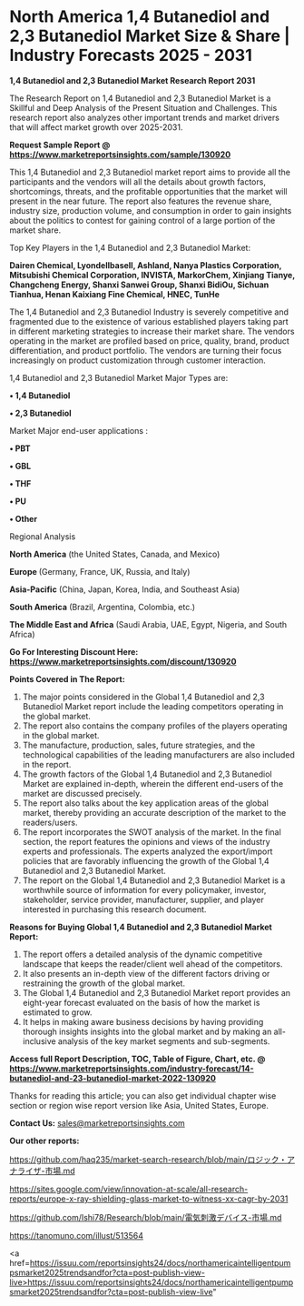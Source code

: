 # North America 1,4 Butanediol and 2,3 Butanediol Market Size & Share | Industry Forecasts 2025 - 2031

<strong>1,4 Butanediol and 2,3 Butanediol Market Research Report 2031</strong>

The Research Report on 1,4 Butanediol and 2,3 Butanediol Market is a Skillful and Deep Analysis of the Present Situation and Challenges. This research report also analyzes other important trends and market drivers that will affect market growth over 2025-2031.

<strong>Request Sample Report @ <a href=https://www.marketreportsinsights.com/sample/130920>https://www.marketreportsinsights.com/sample/130920</a></strong>

This 1,4 Butanediol and 2,3 Butanediol market report aims to provide all the participants and the vendors will all the details about growth factors, shortcomings, threats, and the profitable opportunities that the market will present in the near future. The report also features the revenue share, industry size, production volume, and consumption in order to gain insights about the politics to contest for gaining control of a large portion of the market share.

Top Key Players in the 1,4 Butanediol and 2,3 Butanediol Market:

<strong>Dairen Chemical, Lyondellbasell, Ashland, Nanya Plastics Corporation, Mitsubishi Chemical Corporation, INVISTA, MarkorChem, Xinjiang Tianye, Changcheng Energy, Shanxi Sanwei Group, Shanxi BidiOu, Sichuan Tianhua, Henan Kaixiang Fine Chemical, HNEC, TunHe</strong>

The 1,4 Butanediol and 2,3 Butanediol Industry is severely competitive and fragmented due to the existence of various established players taking part in different marketing strategies to increase their market share. The vendors operating in the market are profiled based on price, quality, brand, product differentiation, and product portfolio. The vendors are turning their focus increasingly on product customization through customer interaction.

1,4 Butanediol and 2,3 Butanediol Market Major Types are:

<strong>• 1,4 Butanediol

• 2,3 Butanediol</strong>

Market Major end-user applications :

<strong>• PBT

• GBL

• THF

• PU

• Other</strong>

Regional Analysis

</u><strong><b>North America</b></strong> (the United States, Canada, and Mexico)

<strong><b>Europe </b></strong>(Germany, France, UK, Russia, and Italy)

<strong><b>Asia-Pacific</b></strong> (China, Japan, Korea, India, and Southeast Asia)

<strong><b>South America</b></strong> (Brazil, Argentina, Colombia, etc.)

<strong><b>The Middle East and Africa</b></strong> (Saudi Arabia, UAE, Egypt, Nigeria, and South Africa)

<strong>Go For Interesting Discount Here: <a href=https://www.marketreportsinsights.com/discount/130920>https://www.marketreportsinsights.com/discount/130920</a></strong>

<strong>Points Covered in The Report:</strong>
<ol>
  <li>The major points considered in the Global 1,4 Butanediol and 2,3 Butanediol Market report include the leading competitors operating in the global market.</li>
  <li>The report also contains the company profiles of the players operating in the global market.</li>
  <li>The manufacture, production, sales, future strategies, and the technological capabilities of the leading manufacturers are also included in the report.</li>
  <li>The growth factors of the Global 1,4 Butanediol and 2,3 Butanediol Market are explained in-depth, wherein the different end-users of the market are discussed precisely.</li>
  <li>The report also talks about the key application areas of the global market, thereby providing an accurate description of the market to the readers/users.</li>
  <li>The report incorporates the SWOT analysis of the market. In the final section, the report features the opinions and views of the industry experts and professionals. The experts analyzed the export/import policies that are favorably influencing the growth of the Global 1,4 Butanediol and 2,3 Butanediol Market.</li>
  <li>The report on the Global 1,4 Butanediol and 2,3 Butanediol Market is a worthwhile source of information for every policymaker, investor, stakeholder, service provider, manufacturer, supplier, and player interested in purchasing this research document.</li>
</ol>
<strong>Reasons for Buying Global 1,4 Butanediol and 2,3 Butanediol Market Report:</strong>

<ol>
  <li>The report offers a detailed analysis of the dynamic competitive landscape that keeps the reader/client well ahead of the competitors.</li>
  <li>It also presents an in-depth view of the different factors driving or restraining the growth of the global market.</li>
  <li>The Global 1,4 Butanediol and 2,3 Butanediol Market report provides an eight-year forecast evaluated on the basis of how the market is estimated to grow.</li>
  <li>It helps in making aware business decisions by having providing thorough insights insights into the global market and by making an all-inclusive analysis of the key market segments and sub-segments.</li>
</ol>
<strong>Access full Report Description, TOC, Table of Figure, Chart, etc. @ <a href=https://www.marketreportsinsights.com/industry-forecast/14-butanediol-and-23-butanediol-market-2022-130920>https://www.marketreportsinsights.com/industry-forecast/14-butanediol-and-23-butanediol-market-2022-130920</a></strong>


Thanks for reading this article; you can also get individual chapter wise section or region wise report version like Asia, United States, Europe.

<strong>Contact Us:</strong>
sales@marketreportsinsights.com

<strong>Our other reports:</strong>

<a href=https://github.com/haq235/market-search-research/blob/main/ロジック・アナライザ-市場.md>https://github.com/haq235/market-search-research/blob/main/ロジック・アナライザ-市場.md</a>

<a href=https://sites.google.com/view/innovation-at-scale/all-research-reports/europe-x-ray-shielding-glass-market-to-witness-xx-cagr-by-2031>https://sites.google.com/view/innovation-at-scale/all-research-reports/europe-x-ray-shielding-glass-market-to-witness-xx-cagr-by-2031</a>

<a href=https://github.com/Ishi78/Research/blob/main/電気刺激デバイス-市場.md>https://github.com/Ishi78/Research/blob/main/電気刺激デバイス-市場.md</a>

<a href=https://tanomuno.com/illust/513564>https://tanomuno.com/illust/513564</a>

<a href=https://issuu.com/reportsinsights24/docs/northamericaintelligentpumpsmarket2025trendsandfor?cta=post-publish-view-live>https://issuu.com/reportsinsights24/docs/northamericaintelligentpumpsmarket2025trendsandfor?cta=post-publish-view-live</a>"
